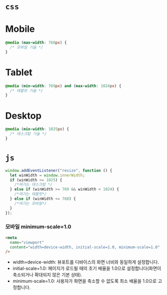 # `css`

# Mobile

```css
@media (max-width: 768px) {
  /* 모바일 기술 */
}
```

# Tablet

```css
@media (min-width: 769px) and (max-width: 1024px) {
  /* 태블릿 기술 */
}
```

# Desktop

```css
@media (min-width: 1025px) {
  /* 데스크탑 기술 */
}
```

# `js`

```js
window.addEventListener("resize", function () {
  let winWidth = window.innerWidth;
  if (winWidth >= 1025) {
    /*여기는 데스크탑 */
  } else if (winWidth >= 769 && winWidth < 1024) {
    /*여기는 테블릿*/
  } else if (winWidth <= 768) {
    /*여기는 모바일*/
  }
});
```

### 모바일 minimum-scale=1.0

```html
<meta
  name="viewport"
  content="width=device-width, initial-scale=1.0, minimum-scale=1.0"
/>
```

- width=device-width: 뷰포트를 디바이스의 화면 너비와 동일하게 설정합니다.
- initial-scale=1.0: 페이지가 로드될 때의 초기 배율을 1.0으로 설정합니다(화면이 축소되거나 확대되지 않은 기본 상태).
- minimum-scale=1.0: 사용자가 화면을 축소할 수 없도록 최소 배율을 1.0으로 고정합니다.
